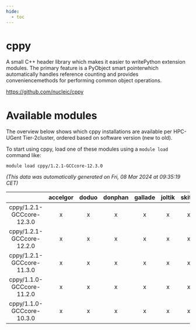 ```yaml
---
hide:
  - toc
---
```


cppy
====


A small C++ header library which makes it easier to writePython extension modules. The primary feature is a PyObject smart pointerwhich automatically handles reference counting and provides conveniencemethods for performing common object operations.

https://github.com/nucleic/cppy
# Available modules


The overview below shows which cppy installations are available per HPC-UGent Tier-2cluster, ordered based on software version (new to old).

To start using cppy, load one of these modules using a `module load` command like:

```shell
module load cppy/1.2.1-GCCcore-12.3.0
```

*(This data was automatically generated on Fri, 08 Mar 2024 at 09:35:19 CET)*  

| |accelgor|doduo|donphan|gallade|joltik|skitty|
| :---: | :---: | :---: | :---: | :---: | :---: | :---: |
|cppy/1.2.1-GCCcore-12.3.0|x|x|x|x|x|x|
|cppy/1.2.1-GCCcore-12.2.0|x|x|x|x|x|x|
|cppy/1.2.1-GCCcore-11.3.0|x|x|x|x|x|x|
|cppy/1.1.0-GCCcore-11.2.0|x|x|x|x|x|x|
|cppy/1.1.0-GCCcore-10.3.0|x|x|x|x|x|x|
